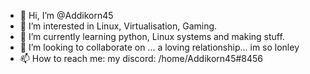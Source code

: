 - 👋 Hi, I’m @Addikorn45
- 👀 I’m interested in Linux, Virtualisation, Gaming.
- 🌱 I’m currently learning python, Linux systems and making stuff.
- 💞️ I’m looking to collaborate on ... a loving relationship... im so lonley
- 📫 How to reach me: my discord: /home/Addikorn45#8456

<!---
Addikorn45/Addikorn45 is a ✨ special ✨ repository because its `README.md` (this file) appears on your GitHub profile.
You can click the Preview link to take a look at your changes.
--->
